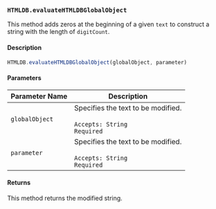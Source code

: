 ### `HTMLDB.evaluateHTMLDBGlobalObject`

This method adds zeros at the beginning of a given `text` to construct a string with the length of `digitCount`.

#### Description

```javascript
HTMLDB.evaluateHTMLDBGlobalObject(globalObject, parameter)
```

#### Parameters

| Parameter Name             | Description                               |
| -------------------------- | ----------------------------------------- |
| `globalObject` | Specifies the text to be modified.<br><br>`Accepts: String`<br>`Required` |
| `parameter` | Specifies the text to be modified.<br><br>`Accepts: String`<br>`Required` |

#### Returns

This method returns the modified string.